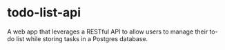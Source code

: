 # todo-list-api
A web app that leverages a RESTful API to allow users to manage their to-do list while storing tasks in a Postgres database.
